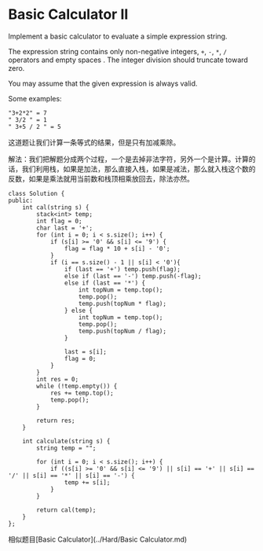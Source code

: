 Basic Calculator II
=======
Implement a basic calculator to evaluate a simple expression string.

The expression string contains only non-negative integers, `+`, `-`, `*`, `/` operators and empty spaces . The integer division should truncate toward zero.

You may assume that the given expression is always valid.

Some examples:
```
"3+2*2" = 7
" 3/2 " = 1
" 3+5 / 2 " = 5
```

这道题让我们计算一条等式的结果，但是只有加减乘除。

解法：我们把解题分成两个过程，一个是去掉非法字符，另外一个是计算。计算的话，我们利用栈，如果是加法，那么直接入栈，如果是减法，那么就入栈这个数的反数，如果是乘法就用当前数和栈顶相乘放回去，除法亦然。

```
class Solution {
public:
    int cal(string s) {
        stack<int> temp;
        int flag = 0;
        char last = '+';
        for (int i = 0; i < s.size(); i++) {
            if (s[i] >= '0' && s[i] <= '9') {
                flag = flag * 10 + s[i] - '0';
            }
            if (i == s.size() - 1 || s[i] < '0'){
                if (last == '+') temp.push(flag);
                else if (last == '-') temp.push(-flag);
                else if (last == '*') {
                    int topNum = temp.top();
                    temp.pop();
                    temp.push(topNum * flag);
                } else {
                    int topNum = temp.top();
                    temp.pop();
                    temp.push(topNum / flag);
                }

                last = s[i];
                flag = 0;
            }
        }
        int res = 0;
        while (!temp.empty()) {
            res += temp.top();
            temp.pop();
        }

        return res;
    }

    int calculate(string s) {
        string temp = "";

        for (int i = 0; i < s.size(); i++) {
            if ((s[i] >= '0' && s[i] <= '9') || s[i] == '+' || s[i] == '/' || s[i] == '*' || s[i] == '-') {
                temp += s[i];
            }
        }

        return cal(temp);
    }
};
```

相似题目[Basic Calculator](../Hard/Basic Calculator.md)
